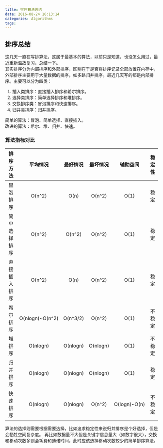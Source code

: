 ```yaml
---
title: 排序算法总结
date: 2016-08-24 16:13:14
categories: Algorithms
tags: 
---
```

## 排序总结
这几天一直在写排算法，这属于最基本的算法，以前只是知道，也没怎么用过，最近重新温故复习，总结一下。  
其实排序分为内部排序和外部排序，区别在于是否将排序记录全部放置在内存中，外部排序主要用于大量数据的排序，如多路归并排序。最近几天写的都是内部排序。主要可以分为四类：
1. 插入类排序：直接插入排序和希尔排序。
2. 选择类排序：简单选择排序和堆排序。
3. 交换排序类：冒泡排序和快速排序。
4. 归并类排序：归并排序。

简单的算法：冒泡、简单选择、直接插入。  
改进的算法：希尔、堆、归并、快速。  
### 算法指标对比

排序方法 | 平均情况|最好情况|最坏情况|辅助空间|稳定性
:---:|:---:|:---:|:---:|:---:|:---:
冒泡排序|O(n^2)|O(n)|O(n^2)|O(1)|稳定
简单选择排序|O(n^2)|O(n^2)|O(n^2)|O(1)|稳定
直接插入排序|O(n^2)|O(n)|O(n^2)|O(1)|稳定
希尔排序|O(nlogn)~O(n^2)|O(n^3/2)|O(n^2)|O(1)|不稳定
堆排序|O(nlogn)|O(nlogn)|O(nlogn)|O(1)|不稳定
归并排序|O(nlogn)|O(nlogn)|O(nlogn)|O(1)|稳定
快速排序|O(nlogn)|O(nlogn)|O(n^2)|O(logn)~O(n)|不稳定
算法的选择则需要根据需要选择，比如追求稳定性来说归并排序是个好选择，但是会牺牲空间复杂度。 再比如数据量不大但是关键字信息量大（如数字很大），交换和移动次数多则会耗费和迪诺时间，此时应该选择移动次数较少的简单排序算法。
